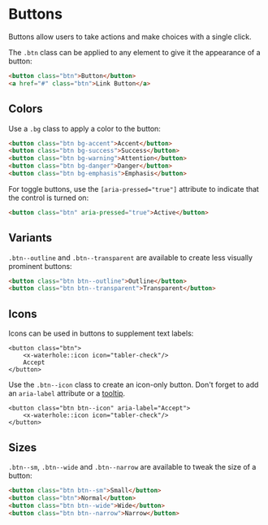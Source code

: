 # Buttons
Buttons allow users to take actions and make choices with a single click.

The `.btn` class can be applied to any element to give it the appearance of a button:

```html render
<button class="btn">Button</button>
<a href="#" class="btn">Link Button</a>
```

## Colors
Use a `.bg` class to apply a color to the button:

```html render
<button class="btn bg-accent">Accent</button>
<button class="btn bg-success">Success</button>
<button class="btn bg-warning">Attention</button>
<button class="btn bg-danger">Danger</button>
<button class="btn bg-emphasis">Emphasis</button>
```

For toggle buttons, use the `[aria-pressed="true"]` attribute to indicate that the control is turned on:

```html render
<button class="btn" aria-pressed="true">Active</button>
```

## Variants
`.btn--outline` and `.btn--transparent` are available to create less visually prominent buttons:

```html render
<button class="btn btn--outline">Outline</button>
<button class="btn btn--transparent">Transparent</button>
```

## Icons
Icons can be used in buttons to supplement text labels:

```blade render
<button class="btn">
    <x-waterhole::icon icon="tabler-check"/>
    Accept
</button>
```

Use the `.btn--icon` class to create an icon-only button. Don't forget to add an `aria-label` attribute or a [tooltip](./tooltips.md).

```blade render
<button class="btn btn--icon" aria-label="Accept">
    <x-waterhole::icon icon="tabler-check"/>
</button>
```

## Sizes
`.btn--sm`, `.btn--wide` and `.btn--narrow` are available to tweak the size of a button:

```html render
<button class="btn btn--sm">Small</button>
<button class="btn">Normal</button>
<button class="btn btn--wide">Wide</button>
<button class="btn btn--narrow">Narrow</button>
```
